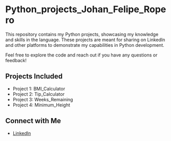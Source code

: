 # Python_projects_Johan_Felipe_Ropero

This repository contains my Python projects, showcasing my knowledge and skills in the language. These projects are meant for sharing on LinkedIn and other platforms to demonstrate my capabilities in Python development.

Feel free to explore the code and reach out if you have any questions or feedback!

## Projects Included
- Project 1: BMI_Calculator
- Project 2: Tip_Calculator
- Project 3: Weeks_Remaining
- Project 4: Minimum_Height
## Connect with Me
- [LinkedIn](https://www.linkedin.com/in/johan-felipe-ropero-03a9b3141/)
